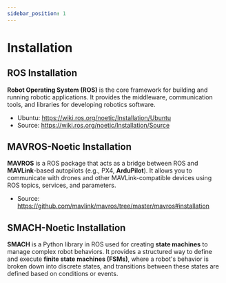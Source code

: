 ```yaml
---
sidebar_position: 1
---
```


# Installation

## ROS Installation

**Robot Operating System (ROS)** is the core framework for building and running robotic applications. It provides the middleware, communication tools, and libraries for developing robotics software.

- Ubuntu: https://wiki.ros.org/noetic/Installation/Ubuntu
- Source: https://wiki.ros.org/noetic/Installation/Source

## MAVROS-Noetic Installation

**MAVROS** is a ROS package that acts as a bridge between ROS and **MAVLink**-based autopilots (e.g., PX4, **ArduPilot**). It allows you to communicate with drones and other MAVLink-compatible devices using ROS topics, services, and parameters.

- Source: https://github.com/mavlink/mavros/tree/master/mavros#installation

## SMACH-Noetic Installation

**SMACH** is a Python library in ROS used for creating **state machines** to manage complex robot behaviors. It provides a structured way to define and execute **finite state machines (FSMs)**, where a robot's behavior is broken down into discrete states, and transitions between these states are defined based on conditions or events.
